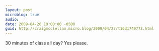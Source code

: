```yaml
---
layout: post
microblog: true
audio: 
date: 2009-04-26 19:00:00 -0500
guid: http://craigmcclellan.micro.blog/2009/04/27/t1631749772.html
---
```

30 minutes of class all day? Yes please.
